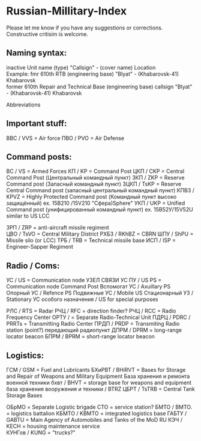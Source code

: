 # Russian-Millitary-Index
Please let me know if you have any suggestions or corrections. Constructive critisim is welcome. 


Naming syntax: 
--------------

inactive Unit name (type) "Callsign" - (cover name) Location<br> 
Example: fmr 610th RTB (engineering base) "Blyat" - (Khabarovsk-41) Khabarovsk<br> 
former 610th Repair and Technical Base (engineering base) callsign "Blyat" - (Khabarovsk-41) Khabarovsk  <br> 


Abbreviations 

Important stuff:
------
ВВС / VVS = Air force 
ПВО / PVO = Air Defense


Command posts: 
-------- 
ВС / VS = Armed Forces
КП  / KP = Command Post 
ЦКП / CKP = Central Command Post    (Центральный командный пункт)
ЗКП / ZKP = Reserve Command post    (Запасный командный пункт) 
ЗЦКП / TsKP = Reserve Central Command post     (запасный центральный командный пункт) 
КПВЗ / KPVZ = Highly Protected Command post     (Командный пункт высоко защищённый) ex. 15В210 /15V210 "Сфера)Sphere"
УКП / UKP  = Unified Command post       (унифицированный командный пункт) ex. 15В52У/15V52U similar to US LCC

ЗРП	/ ZRP = anti-aircraft missile regiment  
ЦВО / TsVO = Central Military District 
РХБЗ / RKhBZ = CBRN 
ШПУ / ShPU = Missile silo (or LCC) 
ТРБ / TRB = Technical missile base
ИСП / ISP = Engineer-Sapper Regiment


Radio / Coms:
-------------
УС / US = Communication node УЗЕЛ СВЯЗИ
УС ПУ / US PS = Communication node Command Post 
Вспомогат УС / Axuillary PS 
Опорный УС / Refence PS 
Подвижные УС / Mobile US 
Стационарный УЗ / Stationary 
УС особого назначения / US for special purposes  

РЛС / RTS = Radar 
РЧЦ / RFC = direction finder? 
РЧЦ / RCC =  Radio Frequency Center 
ОРТУ / = Separate Radio-Technical Unit
ПДРЦ / PDRC / PRRTs = Transmitting Radio Center
ПРДП / PRDP = Transmiting Radio station (point?)        передающий радиопункт 
ДПРМ / DPRM = long-range locator beacon
БПРМ / BPRM = short-range locator beacon

Logistics: 
----------
ГСМ / GSM = Fuel and Lubricants
БХиРВТ / BHiRVT = Bases for Storage and Repair of Weapons and Military Equipment   База хранения и ремонта военной техники
бхвт  / BHVT = storage base for weapons and equipment                 база хранения вооружения и техники
/ BTRZ
ЦБРТ / TsTRB = Central Tank Storage Bases

ОБрМО = Separate Logistic brigade
CTO = service station?
БМТО  / BMTO. = logistics battalion
КБМТО / KBMTO = integrated logistics base 
ГАБТУ / GABTU = Main Agency of Automobiles and Tanks of the MoD RU
КЭЧ / KECH = housing maintenance service  
КУНГов / KUNG = "trucks?" 				
